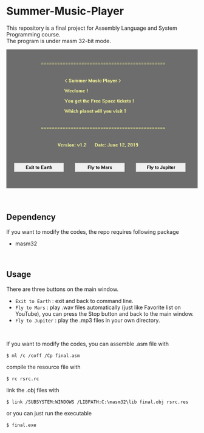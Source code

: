 # Summer-Music-Player

This repository is a final project for Assembly Language and System Programming course. <br>The program is under masm 32-bit mode. 

![](https://raw.githubusercontent.com/chuang76/image/master/asm3.PNG)

<br>

## Dependency 

If you want to modify the codes, the repo requires following package

- masm32

<br>

## Usage 

There are three buttons on the main window.

- `Exit to Earth` : exit and back to command line.
- `Fly to Mars` : play .wav files automatically (just like Favorite list on YouTube), you can press the Stop button and back to the main window.
- `Fly to Jupiter` : play the .mp3 files in your own directory.

<br>

If you want to modify the codes, you can assemble .asm file with 

```
$ ml /c /coff /Cp final.asm
```

compile the resource file with

```
$ rc rsrc.rc
```

link the .obj files with 

```
$ link /SUBSYSTEM:WINDOWS /LIBPATH:C:\masm32\lib final.obj rsrc.res
```

or you can just run the executable

```
$ final.exe
```
